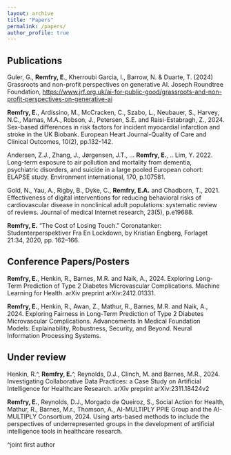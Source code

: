 ```yaml
---
layout: archive
title: "Papers"
permalink: /papers/
author_profile: true
---
```


## Publications

Guler, G., **Remfry, E**., Kherroubi Garcia, I., Barrow, N. & Duarte, T. (2024) Grassroots and non-profit perspectives on generative AI. Joseph Roundtree Foundation, https://www.jrf.org.uk/ai-for-public-good/grassroots-and-non-profit-perspectives-on-generative-ai 

**Remfry, E.**, Ardissino, M., McCracken, C., Szabo, L., Neubauer, S., Harvey, N.C., Mamas, M.A., Robson, J., Petersen, S.E. and Raisi-Estabragh, Z., 2024. Sex-based differences in risk factors for incident myocardial infarction and stroke in the UK Biobank. European Heart Journal-Quality of Care and Clinical Outcomes, 10(2), pp.132-142.

Andersen, Z.J., Zhang, J., Jørgensen, J.T., ... **Remfry, E.**, .. Lim, Y. 2022. Long-term exposure to air pollution and mortality from dementia, psychiatric disorders, and suicide in a large pooled European cohort: ELAPSE study. Environment international, 170, p.107581.

Gold, N., Yau, A., Rigby, B., Dyke, C., **Remfry, E.A.** and Chadborn, T., 2021. Effectiveness of digital interventions for reducing behavioral risks of cardiovascular disease in nonclinical adult populations: systematic review of reviews. Journal of medical Internet research, 23(5), p.e19688.

**Remfry, E.** “The Cost of Losing Touch.” Coronatanker: Studenterperspektiver Fra En Lockdown, by Kristian Engberg, Forlaget 21:34, 2020, pp. 162–166.

## Conference Papers/Posters

**Remfry, E.**, Henkin, R., Barnes, M.R. and Naik, A., 2024. Exploring Long-Term Prediction of Type 2 Diabetes Microvascular Complications. Machine Learning for Health. arXiv preprint arXiv:2412.01331.

**Remfry, E.**, Henkin, R., Awan, Z., Mathur, R., Barnes, M.R. and Naik, A., 2024. Exploring Fairness in Long-Term Prediction of Type 2 Diabetes Microvascular Complications. Advancements In Medical Foundation Models: Explainability, Robustness, Security, and Beyond. Neural Information Processing Systems. 

## Under review

Henkin, R.^, **Remfry, E.**^, Reynolds, D.J., Clinch, M. and Barnes, M.R., 2024. Investigating Collaborative Data Practices: a Case Study on Artificial Intelligence for Healthcare Research. arXiv preprint arXiv:2311.18424v2 

**Remfry, E.**, Reynolds, D.J., Morgado de Queiroz, S., Social Action for Health, Mathur, R., Barnes, M.r., Thomson, A., AI-MULTIPLY PPIE Group and the AI-MULTIPLY Consortium, 2024. Using arts-based methods to include the perspectives of underrepresented groups in the development of artificial intelligence tools in healthcare research.

^joint first author
